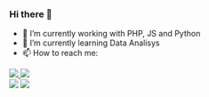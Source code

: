 ### Hi there 👋

<!--
**luucasfreitas/luucasfreitas** is a ✨ _special_ ✨ repository because its `README.md` (this file) appears on your GitHub profile.

Here are some ideas to get you started:

- 🔭 I’m currently working with PHP, JS and Python.
- 🌱 I’m currently learning Data Analisys.
- 👯 I’m looking to collaborate on ...
- 🤔 I’m looking for help with ...
- 💬 Ask me about ...
- 📫 How to reach me: ...
- 😄 Pronouns: ...
- ⚡ Fun fact: ...
-->

- 🔭 I’m currently working with PHP, JS and Python
- 🌱 I’m currently learning Data Analisys
- 📫 How to reach me: 
<div> 
   <a href="https://www.linkedin.com/in/lucasfreitascj/" target="_blank"><img src="https://img.shields.io/badge/-LinkedIn-%230077B5?style=for-the-badge&logo=linkedin&logoColor=white" target="_blank" </a> 
  <a href = "mailto:lucasfreitascj@hotmail.com"><img src="https://img.shields.io/badge/-Gmail-%23333?style=for-the-badge&logo=gmail&logoColor=white" target="_blank"></a>
</div>

<div>
   <img src="https://github-readme-stats.vercel.app/api?username=luucasfreitas&theme=gotham&include_all_commits=true&count_private=true&show_icons=true"/>
   <img src="https://github-readme-stats.vercel.app/api/top-langs/?username=luucasfreitas&layout=compact&langs_count=7&theme=gotham"/>
</div>
    

   

